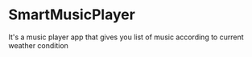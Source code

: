 # SmartMusicPlayer
It's a music player app that gives you list of music according to current weather condition
